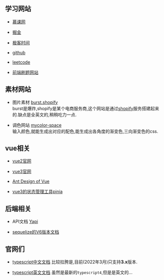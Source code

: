 ## 学习网站

* [慕课网](https://www.imooc.com/)

* [掘金](https://juejin.cn/)

* [极客时间](https://time.geekbang.org/)

* [github](https://github.com/)

* [leetcode](https://leetcode-cn.com/)

* [前端刷题网站](https://fe.ecool.fun/)

## 素材网站

* 图片素材 [burst.shopify](https://burst.shopify.com/)  
burst是爆炸,shopify是某个电商服务商,这个网站是通过[shopify](https://www.shopify.cn/)服务搭建起来的.缺点是全英文的,稍稍吃力一点.

* 调色网站 [mycolor-space](https://mycolor.space/)  
输入颜色,就能生成出对应的配色,能生成出各角度的渐变色,三向渐变色的css.

## vue相关

* [vue2官网](https://cn.vuejs.org/index.html)

* [vue3官网](https://v3.cn.vuejs.org/)

* [Ant Design of Vue](https://antdv.com/docs/vue/introduce-cn/)

* [vue3的状态管理工具pinia](https://pinia.vuejs.org/)


## 后端相关

* API文档 [Yapi](https://hellosean1025.github.io/yapi/index.html)

* [sequelize的V6版本文档](https://www.sequelize.com.cn/other-topics/upgrade-to-v6)

## 官网们

* [typescript中文文档](https://www.tslang.cn/docs/release-notes/typescript-3.1.html) 比较拉胯是,目前(2022年3月)只支持**3.x**版本.

* [typescript英文文档](https://www.typescriptlang.org/docs/) 虽然是最新的`typescript4`,但是是英文的...